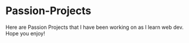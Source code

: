 # Passion-Projects
Here are Passion Projects that I have been working on as I learn web dev. Hope you enjoy!
